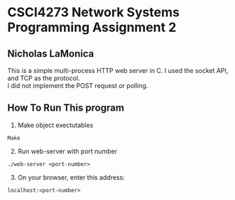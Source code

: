 # CSCI4273 Network Systems Programming Assignment 2
## Nicholas LaMonica
This is a simple multi-process HTTP web server in C. I used the socket API, and TCP as the protocol.   
I did not implement the POST request or polling.  

## How To Run This program  

1. Make object exectutables  
```
Make
```
2. Run web-server with port number  
```
./web-server <port-number>
```
3. On your browser, enter this address:  
```
localhost:<port-number>
```
